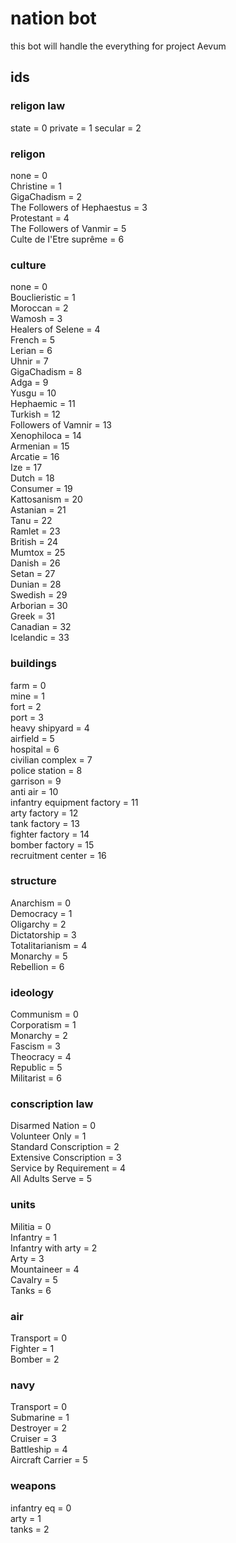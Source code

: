 # nation bot  
this bot will handle the everything for project Aevum  
## ids  
### religon law  
state = 0
private = 1
secular = 2
### religon  
none = 0  
Christine = 1  
GigaChadism = 2  
The Followers of Hephaestus = 3  
Protestant = 4  
The Followers of Vanmir = 5  
Culte de I'Etre suprême = 6  
### culture  
none = 0  
Bouclieristic = 1  
Moroccan = 2  
Wamosh = 3  
Healers of Selene = 4  
French = 5  
Lerian = 6  
Uhnir = 7  
GigaChadism = 8  
Adga = 9  
Yusgu = 10  
Hephaemic = 11  
Turkish = 12  
Followers of Vamnir = 13  
Xenophiloca = 14  
Armenian = 15  
Arcatie = 16  
Ize = 17  
Dutch = 18  
Consumer = 19  
Kattosanism = 20  
Astanian = 21  
Tanu = 22  
Ramlet = 23  
British = 24  
Mumtox = 25  
Danish = 26  
Setan = 27  
Dunian = 28  
Swedish = 29  
Arborian = 30  
Greek = 31  
Canadian = 32  
Icelandic = 33  
### buildings  
farm = 0  
mine = 1  
fort = 2  
port = 3  
heavy shipyard = 4  
airfield = 5  
hospital = 6  
civilian complex = 7  
police station = 8  
garrison = 9  
anti air = 10  
infantry equipment factory = 11  
arty factory = 12  
tank factory = 13  
fighter factory = 14  
bomber factory = 15  
recruitment center = 16  
### structure  
Anarchism = 0  
Democracy = 1  
Oligarchy = 2  
Dictatorship = 3  
Totalitarianism = 4  
Monarchy = 5  
Rebellion = 6  
### ideology  
Communism = 0  
Corporatism = 1  
Monarchy = 2  
Fascism = 3  
Theocracy = 4  
Republic = 5  
Militarist = 6  
### conscription law  
Disarmed Nation = 0  
Volunteer Only = 1  
Standard Conscription = 2  
Extensive Conscription = 3  
Service by Requirement = 4  
All Adults Serve = 5  
### units  
Militia = 0  
Infantry = 1  
Infantry with arty = 2  
Arty = 3  
Mountaineer = 4  
Cavalry = 5  
Tanks = 6  
### air  
Transport = 0  
Fighter = 1  
Bomber = 2  
### navy  
Transport = 0  
Submarine = 1  
Destroyer = 2  
Cruiser = 3  
Battleship = 4  
Aircraft Carrier = 5  
### weapons
infantry eq = 0  
arty = 1  
tanks = 2  
